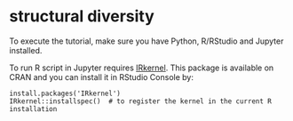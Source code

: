 # structural diversity

To execute the tutorial, make sure you have Python, R/RStudio and Jupyter installed.

To run R script in Jupyter requires [IRkernel](https://github.com/IRkernel/IRkernel). This package is available on CRAN and you can install it in RStudio Console by:
```
install.packages('IRkernel')
IRkernel::installspec()  # to register the kernel in the current R installation
```

